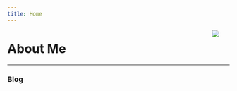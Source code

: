 ```yaml
---
title: Home
---
```


<img src="/images/partywizard.gif" style="max-width:15%;min-width:40px;float:right;" />

# About Me

<hr/>

### Blog
